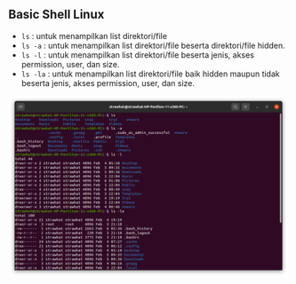 ## Basic Shell Linux

- `ls`      : untuk menampilkan list direktori/file
- `ls -a`   : untuk menampilkan list direktori/file beserta direktori/file hidden.
- `ls -l`   : untuk menampilkan list direktori/file beserta jenis, akses permission, user, dan size.
- `ls -la`  : untuk menampilkan list direktori/file baik hidden maupun tidak beserta jenis, akses permission, user, dan size.

<p align="center"><img src="./assets/week-2/Basic-Shell-Linux/1.png"></p>